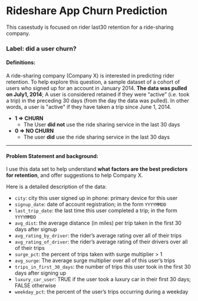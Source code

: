 #  Rideshare App Churn Prediction


This casestudy is focused on rider last30 retention for a ride-sharing company.
### Label: did a user churn? 
#### Definitions:

A ride-sharing company (Company X) is interested in predicting rider retention.
To help explore this question, a sample dataset of a cohort of users who signed up for an account in January 2014. **The data was pulled on July1, 2014**; A user is considered retained if they were “active” (i.e. took a trip)
in the preceding 30 days (from the day the data was pulled). In other words, a user is "active" if they have taken a trip since June 1, 2014. 

- **1 => CHURN**
    - The User **did not** use the ride sharing service in the last 30 days
- **0 => NO CHURN**
    - The user **did** use the ride sharing service in the last 30 days
    
-----------------

#### Problem Statement and background:


I use this data set to help understand **what factors are
the best predictors for retention**, and offer suggestions to help Company X. 

Here is a detailed description of the data:

- `city`: city this user signed up in phone: primary device for this user
- `signup_date`: date of account registration; in the form `YYYYMMDD`
- `last_trip_date`: the last time this user completed a trip; in the form `YYYYMMDD`
- `avg_dist`: the average distance (in miles) per trip taken in the first 30 days after signup
- `avg_rating_by_driver`: the rider’s average rating over all of their trips 
- `avg_rating_of_driver`: the rider’s average rating of their drivers over all of their trips 
- `surge_pct`: the percent of trips taken with surge multiplier > 1 
- `avg_surge`: The average surge multiplier over all of this user’s trips 
- `trips_in_first_30_days`: the number of trips this user took in the first 30 days after signing up 
- `luxury_car_user`: TRUE if the user took a luxury car in their first 30 days; FALSE otherwise 
- `weekday_pct`: the percent of the user’s trips occurring during a weekday 

